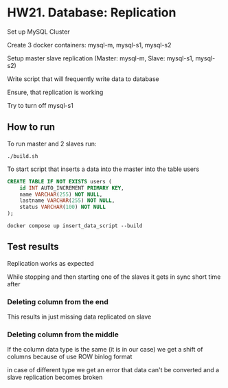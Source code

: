 # HW21. Database: Replication

Set up MySQL Cluster

Create 3 docker containers: mysql-m, mysql-s1, mysql-s2

Setup master slave replication (Master: mysql-m, Slave: mysql-s1, mysql-s2)

Write script that will frequently write data to database

Ensure, that replication is working

Try to turn off mysql-s1

## How to run

To run master and 2 slaves run:
```
./build.sh
```

To start script that inserts a data into the master into the table users

```sql
CREATE TABLE IF NOT EXISTS users (
    id INT AUTO_INCREMENT PRIMARY KEY,
    name VARCHAR(255) NOT NULL,
    lastname VARCHAR(255) NOT NULL,
    status VARCHAR(100) NOT NULL
);

```


```
docker compose up insert_data_script --build
```

## Test results

Replication works as expected 

While stopping and then starting one of the slaves it gets in sync short time after

### Deleting column from the end

This results in just missing data replicated on slave

### Deleting column from the middle

If the column data type is the same (it is in our case) we get a shift of columns because of use ROW binlog format

in case of different type we get an error that data can't be converted and a slave replication becomes broken
